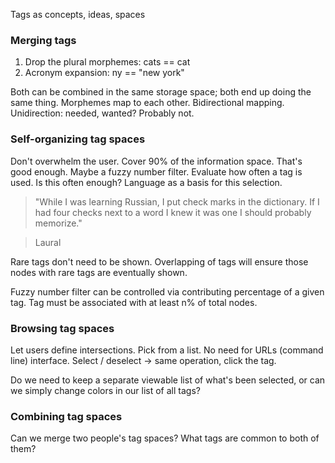 <!--
title: Human language interface
created: 27 December 2004 - 11:14 am
updated: 27 December 2004 - 11:15 am
slug: tag-spaces
tags: searching, unfinished
-->

Tags as concepts, ideas, spaces

### Merging tags ###

1. Drop the plural morphemes: cats == cat
2. Acronym expansion: ny == "new york"

Both can be combined in the same storage space; both end up doing the same thing. Morphemes map to each other. Bidirectional mapping. Unidirection: needed, wanted? Probably not.

### Self-organizing tag spaces ###

Don't overwhelm the user. Cover 90% of the information space. That's good enough. Maybe a fuzzy number filter. Evaluate how often a tag is used. Is this often enough? Language as a basis for this selection.

> "While I was learning Russian, I put check marks in the dictionary. If I had four checks next to a word I knew it was one I should probably memorize."

> Laural

Rare tags don't need to be shown. Overlapping of tags will ensure those nodes with rare tags are eventually shown.

Fuzzy number filter can be controlled via contributing percentage of a given tag. Tag must be associated with at least n% of total nodes.

### Browsing tag spaces ###

Let users define intersections. Pick from a list. No need for URLs (command line) interface. Select / deselect -> same operation, click the tag.

Do we need to keep a separate viewable list of what's been selected, or can we simply change colors in our list of all tags?

### Combining tag spaces ###

Can we merge two people's tag spaces? What tags are common to both of them?
